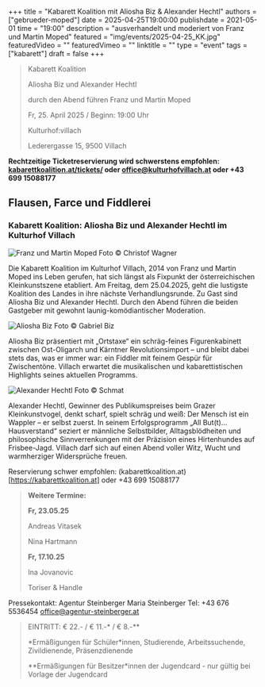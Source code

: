 +++
title = "Kabarett Koalition mit Aliosha Biz & Alexander Hechtl"
authors = ["gebrueder-moped"]
date = 2025-04-25T19:00:00
publishdate = 2021-05-01
time = "19:00"
description = "ausverhandelt und moderiert von Franz und Martin Moped"
featured = "img/events/2025-04-25_KK.jpg"
featuredVideo = ""
featuredVimeo = ""
linktitle = ""
type = "event"
tags = ["kabarett"]
draft = false
+++

>Kabarett Koalition
>
>Aliosha Biz und Alexander Hechtl
>
>durch den Abend führen Franz und Martin Moped
>
>Fr, 25. April 2025 / Beginn: 19:00 Uhr
>
>Kulturhof:villach
>
>Lederergasse 15, 9500 Villach

**Rechtzeitige Ticketreservierung wird schwerstens empfohlen: [kabarettkoalition.at/tickets/](https://kabarettkoalition.at/tickets/) oder office@kulturhofvillach.at oder +43 699 15088177** 

## Flausen, Farce und Fiddlerei

### Kabarett Koalition: Aliosha Biz und Alexander Hechtl im Kulturhof Villach

![Franz und Martin Moped](/img/events/2025-03-14_Gebrueder_Moped_c_Christof_Wagner.jpg)
Foto © Christof Wagner

Die Kabarett Koalition im Kulturhof Villach, 2014 von Franz und Martin Moped ins Leben gerufen, hat sich längst als Fixpunkt der österreichischen Kleinkunstszene etabliert. Am Freitag, dem 25.04.2025, geht die lustigste Koalition des Landes in ihre nächste Verhandlungsrunde. Zu Gast sind Aliosha Biz und Alexander Hechtl. Durch den Abend führen die beiden Gastgeber mit gewohnt launig-komödiantischer Moderation.

![Aliosha Biz](/img/events/2025-04-25_AlioshaBiz_Foto_GabrielBiz.jpg)
Foto © Gabriel Biz

Aliosha Biz präsentiert mit „Ortstaxe“ ein schräg-feines Figurenkabinett zwischen Ost-Oligarch und Kärntner Revolutionsimport – und bleibt dabei stets das, was er immer war: ein Fiddler mit feinem Gespür für Zwischentöne. Villach erwartet die musikalischen und kabarettistischen Highlights seines aktuellen Programms.

![Alexander Hechtl](/img/events/2025-04-20_AlexanderHechtl_Foto_Schmat.jpg)
Foto © Schmat

Alexander Hechtl, Gewinner des Publikumspreises beim Grazer Kleinkunstvogel, denkt scharf, spielt schräg und weiß: Der Mensch ist ein Wappler – er selbst zuerst. In seinem Erfolgsprogramm „All But(t)… Hausverstand“ seziert er männliche Selbstbilder, Alltagsblödheiten und philosophische Sinnverrenkungen mit der Präzision eines Hirtenhundes auf Frisbee-Jagd. Villach darf sich auf einen Abend voller Witz, Wucht und warmherziger Widersprüche freuen.

Reservierung schwer empfohlen: (kabarettkoalition.at)[https://kabarettkoalition.at] oder +43 699 15088177


> **Weitere Termine:**
>
> **Fr, 23.05.25**
>
> Andreas Vitasek
>
> Nina Hartmann
>
> **Fr, 17.10.25**
>
> Ina Jovanovic
> 
> Toriser & Handle


Pressekontakt:
Agentur Steinberger
Maria Steinberger
Tel: +43 676 5536454
office@agentur-steinberger.at


> EINTRITT: € 22.- / € 11.-\* / € 8.-\*\*
> 
> \*Ermäßigungen für Schüler\*innen, Studierende, Arbeitssuchende, Zivildienende, Präsenzdienende
> 
> \*\*Ermäßigungen für Besitzer\*innen der Jugendcard - nur gültig bei Vorlage der Jugendcard
